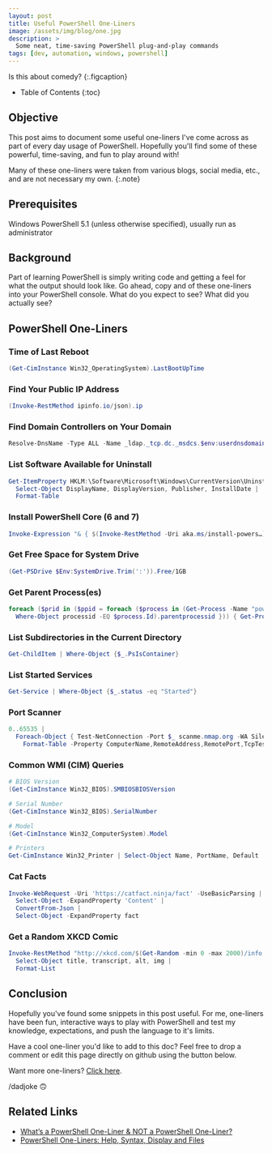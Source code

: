 ```yaml
---
layout: post
title: Useful PowerShell One-Liners
image: /assets/img/blog/one.jpg
description: >
  Some neat, time-saving PowerShell plug-and-play commands
tags: [dev, automation, windows, powershell]
---
```


Is this about comedy?
{:.figcaption}

- Table of Contents
{:toc}

## Objective

This post aims to document some useful one-liners I've come across as part of
every day usage of PowerShell. Hopefully you'll find some of these powerful,
time-saving, and fun to play around with!

Many of these one-liners were taken from various blogs, social media, etc., and
are not necessary my own.
{:.note}

## Prerequisites

Windows PowerShell 5.1 (unless otherwise specified), usually run as administrator

## Background

Part of learning PowerShell is simply writing code and getting a feel for what
the output should look like. Go ahead, copy and of these one-liners into your
PowerShell console. What do you expect to see? What did you actually see?

## PowerShell One-Liners

### Time of Last Reboot

```powershell
(Get-CimInstance Win32_OperatingSystem).LastBootUpTime
```

### Find Your Public IP Address

```powershell
(Invoke-RestMethod ipinfo.io/json).ip
```

### Find Domain Controllers on Your Domain

```powershell
Resolve-DnsName -Type ALL -Name _ldap._tcp.dc._msdcs.$env:userdnsdomain
```

### List Software Available for Uninstall

```powershell
Get-ItemProperty HKLM:\Software\Microsoft\Windows\CurrentVersion\Uninstall\* |
  Select-Object DisplayName, DisplayVersion, Publisher, InstallDate |
  Format-Table
```

### Install PowerShell Core (6 and 7)

```powershell
Invoke-Expression "& { $(Invoke-RestMethod -Uri aka.ms/install-powers…) }" -UseMSI -Preview
```

### Get Free Space for System Drive

```powershell
(Get-PSDrive $Env:SystemDrive.Trim(':')).Free/1GB
```

### Get Parent Process(es)

```powershell
foreach ($prid in ($ppid = foreach ($process in (Get-Process -Name "powershell")) { (Get-CimInstance Win32_Process |
  Where-Object processid -EQ $process.Id).parentprocessid })) { Get-Process -Id $prid }
```

### List Subdirectories in the Current Directory

```powershell
Get-ChildItem | Where-Object {$_.PsIsContainer}
```

### List Started Services

```powershell
Get-Service | Where-Object {$_.status -eq "Started"}
```

### Port Scanner

```powershell
0..65535 |
  Foreach-Object { Test-NetConnection -Port $_ scanme.nmap.org -WA SilentlyContinue |
    Format-Table -Property ComputerName,RemoteAddress,RemotePort,TcpTestSucceeded }
```

### Common WMI (CIM) Queries

```powershell
# BIOS Version
(Get-CimInstance Win32_BIOS).SMBIOSBIOSVersion

# Serial Number
(Get-CimInstance Win32_BIOS).SerialNumber

# Model
(Get-CimInstance Win32_ComputerSystem).Model

# Printers
Get-CimInstance Win32_Printer | Select-Object Name, PortName, Default
```

### Cat Facts

```powershell
Invoke-WebRequest -Uri 'https://catfact.ninja/fact' -UseBasicParsing |
  Select-Object -ExpandProperty 'Content' |
  ConvertFrom-Json |
  Select-Object -ExpandProperty fact
```

### Get a Random XKCD Comic

```powershell
Invoke-RestMethod "http://xkcd.com/$(Get-Random -min 0 -max 2000)/info.0.json" |
  Select-Object title, transcript, alt, img |
  Format-List
```

## Conclusion

Hopefully you've found some snippets in this post useful. For me, one-liners
have been fun, interactive ways to play with PowerShell and test my knowledge,
expectations, and push the language to it's limits.

Have a cool one-liner you'd like to add to this doc? Feel free to drop a comment
or edit this page directly on github using the button below.

Want more one-liners? [Click
here](https://parade.com/1040121/marynliles/one-liners/).

/dadjoke 🙃

## Related Links

- [What’s a PowerShell One-Liner & NOT a PowerShell One-Liner?](https://mikefrobbins.com/2019/02/07/whats-a-powershell-one-liner-not-a-powershell-one-liner/)
- [PowerShell One-Liners: Help, Syntax, Display and Files](https://www.red-gate.com/simple-talk/sysadmin/powershell/powershell-one-liners-help-syntax-display-and-files/)